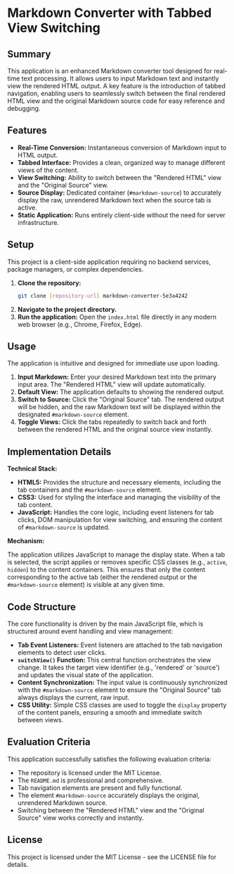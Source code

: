 # Markdown Converter with Tabbed View Switching

## Summary

This application is an enhanced Markdown converter tool designed for real-time text processing. It allows users to input Markdown text and instantly view the rendered HTML output. A key feature is the introduction of tabbed navigation, enabling users to seamlessly switch between the final rendered HTML view and the original Markdown source code for easy reference and debugging.

## Features

*   **Real-Time Conversion:** Instantaneous conversion of Markdown input to HTML output.
*   **Tabbed Interface:** Provides a clean, organized way to manage different views of the content.
*   **View Switching:** Ability to switch between the "Rendered HTML" view and the "Original Source" view.
*   **Source Display:** Dedicated container (`#markdown-source`) to accurately display the raw, unrendered Markdown text when the source tab is active.
*   **Static Application:** Runs entirely client-side without the need for server infrastructure.

## Setup

This project is a client-side application requiring no backend services, package managers, or complex dependencies.

1.  **Clone the repository:**
    ```bash
    git clone [repository-url] markdown-converter-5e3a4242
    ```
2.  **Navigate to the project directory.**
3.  **Run the application:** Open the `index.html` file directly in any modern web browser (e.g., Chrome, Firefox, Edge).

## Usage

The application is intuitive and designed for immediate use upon loading.

1.  **Input Markdown:** Enter your desired Markdown text into the primary input area. The "Rendered HTML" view will update automatically.
2.  **Default View:** The application defaults to showing the rendered output.
3.  **Switch to Source:** Click the "Original Source" tab. The rendered output will be hidden, and the raw Markdown text will be displayed within the designated `#markdown-source` element.
4.  **Toggle Views:** Click the tabs repeatedly to switch back and forth between the rendered HTML and the original source view instantly.

## Implementation Details

**Technical Stack:**

*   **HTML5:** Provides the structure and necessary elements, including the tab containers and the `#markdown-source` element.
*   **CSS3:** Used for styling the interface and managing the visibility of the tab content.
*   **JavaScript:** Handles the core logic, including event listeners for tab clicks, DOM manipulation for view switching, and ensuring the content of `#markdown-source` is updated.

**Mechanism:**

The application utilizes JavaScript to manage the display state. When a tab is selected, the script applies or removes specific CSS classes (e.g., `active`, `hidden`) to the content containers. This ensures that only the content corresponding to the active tab (either the rendered output or the `#markdown-source` element) is visible at any given time.

## Code Structure

The core functionality is driven by the main JavaScript file, which is structured around event handling and view management:

*   **Tab Event Listeners:** Event listeners are attached to the tab navigation elements to detect user clicks.
*   **`switchView()` Function:** This central function orchestrates the view change. It takes the target view identifier (e.g., 'rendered' or 'source') and updates the visual state of the application.
*   **Content Synchronization:** The input value is continuously synchronized with the `#markdown-source` element to ensure the "Original Source" tab always displays the current, raw input.
*   **CSS Utility:** Simple CSS classes are used to toggle the `display` property of the content panels, ensuring a smooth and immediate switch between views.

## Evaluation Criteria

This application successfully satisfies the following evaluation criteria:

*   The repository is licensed under the MIT License.
*   The `README.md` is professional and comprehensive.
*   Tab navigation elements are present and fully functional.
*   The element `#markdown-source` accurately displays the original, unrendered Markdown source.
*   Switching between the "Rendered HTML" view and the "Original Source" view works correctly and instantly.

## License

This project is licensed under the MIT License - see the LICENSE file for details.